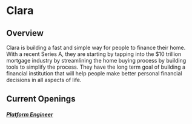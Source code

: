 # Clara

## Overview
Clara is building a fast and simple way for people to finance their home. With a recent Series A, they are starting by tapping into the $10 trillion mortgage industry by streamlining the home buying process by building tools to simplify the process. They have the long term goal of building a financial institution that will help people make better personal financial decisions in all aspects of life.

## Current Openings
##### [Platform Engineer](https://github.com/the31337/jobs/blob/master/clara/platform-engineer-agnostic-ruby-on-rails-scale.md)
